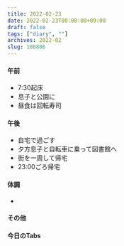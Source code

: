 ```yaml
---
title: 2022-02-23
date: 2022-02-23T00:00:00+09:00
draft: false
tags: ["diary", ""]
archives: 2022-02
slug: 180806
---
```

#### 午前
- 7:30起床
- 息子と公園に
- 昼食は回転寿司
#### 午後
- 自宅で過ごす
- 夕方息子と自転車に乗って図書館へ
- 街を一周して帰宅
- 23:00ごろ帰宅
#### 体調
- 
#### その他
#### 今日のTabs